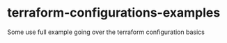 # terraform-configurations-examples

Some use full example going over the terraform configuration basics
